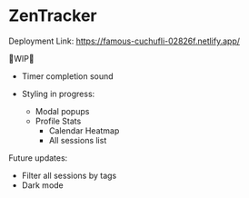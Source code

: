# ZenTracker

Deployment Link: https://famous-cuchufli-02826f.netlify.app/

🚧WIP🚧
- Timer completion sound

- Styling in progress:
  - Modal popups
  - Profile Stats
    - Calendar Heatmap
    - All sessions list

Future updates:
- Filter all sessions by tags
- Dark mode
